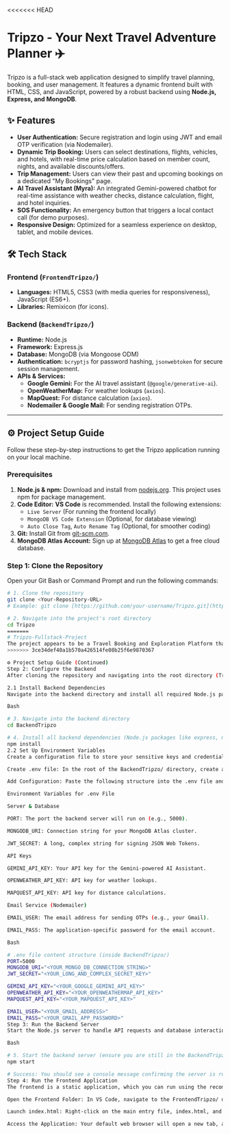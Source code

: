 <<<<<<< HEAD
# Tripzo - Your Next Travel Adventure Planner ✈️

Tripzo is a full-stack web application designed to simplify travel planning, booking, and user management. It features a dynamic frontend built with HTML, CSS, and JavaScript, powered by a robust backend using **Node.js, Express, and MongoDB**.

## ✨ Features

* **User Authentication:** Secure registration and login using JWT and email OTP verification (via Nodemailer).
* **Dynamic Trip Booking:** Users can select destinations, flights, vehicles, and hotels, with real-time price calculation based on member count, nights, and available discounts/offers.
* **Trip Management:** Users can view their past and upcoming bookings on a dedicated "My Bookings" page.
* **AI Travel Assistant (Myra):** An integrated Gemini-powered chatbot for real-time assistance with weather checks, distance calculation, flight, and hotel inquiries.
* **SOS Functionality:** An emergency button that triggers a local contact call (for demo purposes).
* **Responsive Design:** Optimized for a seamless experience on desktop, tablet, and mobile devices.

## 🛠️ Tech Stack

### Frontend (`FrontendTripzo/`)
* **Languages:** HTML5, CSS3 (with media queries for responsiveness), JavaScript (ES6+).
* **Libraries:** Remixicon (for icons).

### Backend (`BackendTripzo/`)
* **Runtime:** Node.js
* **Framework:** Express.js
* **Database:** MongoDB (via Mongoose ODM)
* **Authentication:** `bcryptjs` for password hashing, `jsonwebtoken` for secure session management.
* **APIs & Services:**
    * **Google Gemini:** For the AI travel assistant (`@google/generative-ai`).
    * **OpenWeatherMap:** For weather lookups (`axios`).
    * **MapQuest:** For distance calculation (`axios`).
    * **Nodemailer & Google Mail:** For sending registration OTPs.

---

## ⚙️ Project Setup Guide

Follow these step-by-step instructions to get the Tripzo application running on your local machine.

### Prerequisites

1.  **Node.js & npm:** Download and install from [nodejs.org](https://nodejs.org/). This project uses npm for package management.
2.  **Code Editor:** **VS Code** is recommended. Install the following extensions:
    * `Live Server` (For running the frontend locally)
    * `MongoDB VS Code Extension` (Optional, for database viewing)
    * `Auto Close Tag`, `Auto Rename Tag` (Optional, for smoother coding)
3.  **Git:** Install Git from [git-scm.com](https://git-scm.com/).
4.  **MongoDB Atlas Account:** Sign up at [MongoDB Atlas](https://www.mongodb.com/atlas) to get a free cloud database.

### Step 1: Clone the Repository

Open your Git Bash or Command Prompt and run the following commands:

```bash
# 1. Clone the repository
git clone <Your-Repository-URL>
# Example: git clone [https://github.com/your-username/Tripzo.git](https://github.com/your-username/Tripzo.git)

# 2. Navigate into the project's root directory
cd Tripzo
=======
# Tripzo-Fullstack-Project
The project appears to be a Travel Booking and Exploration Platform that serves as a promotional website and a portal for booking trips, featuring a conversational AI assistant.
>>>>>>> 3ce34def40a1b570a426514fe08b25f6e9870367

⚙️ Project Setup Guide (Continued)
Step 2: Configure the Backend
After cloning the repository and navigating into the root directory (Tripzo), you need to install the server-side dependencies and set up the environment variables.

2.1 Install Backend Dependencies
Navigate into the backend directory and install all required Node.js packages.

Bash

# 3. Navigate into the backend directory
cd BackendTripzo

# 4. Install all backend dependencies (Node.js packages like express, mongoose, bcryptjs, etc.)
npm install
2.2 Set Up Environment Variables
Create a configuration file to store your sensitive keys and credentials.

Create .env file: In the root of the BackendTripzo/ directory, create a new file named .env.

Add Configuration: Paste the following structure into the .env file and replace the placeholder values with your actual credentials.

Environment Variables for .env File

Server & Database

PORT: The port the backend server will run on (e.g., 5000).

MONGODB_URI: Connection string for your MongoDB Atlas cluster.

JWT_SECRET: A long, complex string for signing JSON Web Tokens.

API Keys

GEMINI_API_KEY: Your API key for the Gemini-powered AI Assistant.

OPENWEATHER_API_KEY: API key for weather lookups.

MAPQUEST_API_KEY: API key for distance calculations.

Email Service (Nodemailer)

EMAIL_USER: The email address for sending OTPs (e.g., your Gmail).

EMAIL_PASS: The application-specific password for the email account.

Bash

# .env file content structure (inside BackendTripzo/)
PORT=5000
MONGODB_URI="<YOUR_MONGO_DB_CONNECTION_STRING>"
JWT_SECRET="<YOUR_LONG_AND_COMPLEX_SECRET_KEY>"

GEMINI_API_KEY="<YOUR_GOOGLE_GEMINI_API_KEY>"
OPENWEATHER_API_KEY="<YOUR_OPENWEATHERMAP_API_KEY>"
MAPQUEST_API_KEY="<YOUR_MAPQUEST_API_KEY>"

EMAIL_USER="<YOUR_GMAIL_ADDRESS>"
EMAIL_PASS="<YOUR_GMAIL_APP_PASSWORD>"
Step 3: Run the Backend Server
Start the Node.js server to handle API requests and database interactions.

Bash

# 5. Start the backend server (ensure you are still in the BackendTripzo/ directory)
npm start

# Success: You should see a console message confirming the server is running and connected to MongoDB.
Step 4: Run the Frontend Application
The frontend is a static application, which you can run using the recommended Live Server VS Code extension.

Open the Frontend Folder: In VS Code, navigate to the FrontendTripzo/ directory.

Launch index.html: Right-click on the main entry file, index.html, and select "Open with Live Server".

Access the Application: Your default web browser will open a new tab, and the Tripzo application will be ready for use! 🚀
